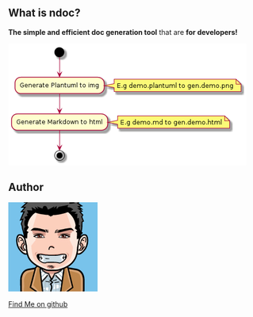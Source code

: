 ## What is ndoc?

**The simple and efficient doc generation tool** that are **for developers!**

![Generate flow](./plantuml/gen.flow.png)

## Author

![Author](./img/author.png)

[Find Me on github](https://github.com/chungchi300)
